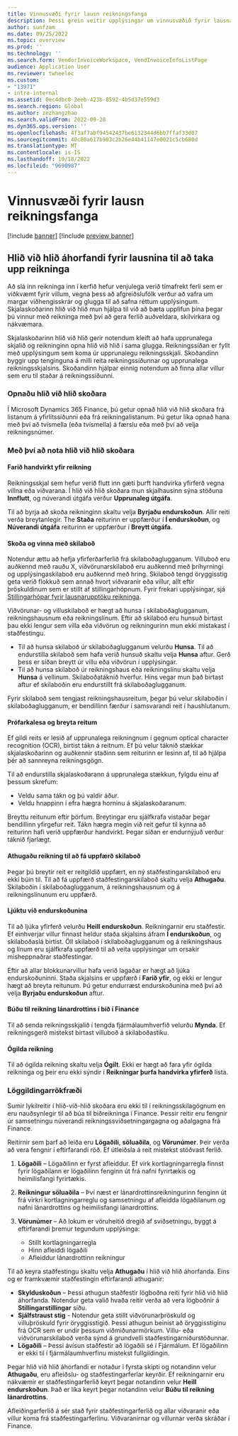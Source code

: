```yaml
---
title: Vinnusvæði fyrir lausn reikningsfanga
description: Þessi grein veitir upplýsingar um vinnusvæðið fyrir lausnarupptöku reikninga.
author: sunfzam
ms.date: 09/25/2022
ms.topic: overview
ms.prod: ''
ms.technology: ''
ms.search.form: VendorInvoiceWorkspace, VendInvoiceInfoListPage
audience: Application User
ms.reviewer: twheeloc
ms.custom:
- "13971"
- intro-internal
ms.assetid: 0ec4dbc0-2eeb-423b-8592-4b5d37e559d3
ms.search.region: Global
ms.author: zezhangzhao
ms.search.validFrom: 2022-09-28
ms.dyn365.ops.version: ''
ms.openlocfilehash: 4f3af7abf94542437be6132344d6bb7ffaf33d07
ms.sourcegitcommit: 40c80a617b903c2b26e44b41147e0021c5cb680d
ms.translationtype: MT
ms.contentlocale: is-IS
ms.lasthandoff: 10/18/2022
ms.locfileid: "9690987"
---
```

# <a name="invoice-capture-solution-workspace"></a>Vinnusvæði fyrir lausn reikningsfanga

[!include [banner](../includes/banner.md)]
[!include [preview banner](../includes/preview-banner.md)]

## <a name="side-by-side-viewer-for-the-invoice-capture-solution"></a>Hlið við hlið áhorfandi fyrir lausnina til að taka upp reikninga

Að slá inn reikninga inn í kerfið hefur venjulega verið tímafrekt ferli sem er viðkvæmt fyrir villum, vegna þess að afgreiðslufólk verður að vafra um margar viðhengisskrár og glugga til að safna réttum upplýsingum. Skjalaskoðarinn hlið við hlið mun hjálpa til við að bæta upplifun þína þegar þú vinnur með reikninga með því að gera ferlið auðveldara, skilvirkara og nákvæmara.

Skjalaskoðarinn hlið við hlið gerir notendum kleift að hafa upprunalega skjalið og reikninginn opna hlið við hlið í sama glugga. Reikningssíðan er fyllt með upplýsingum sem koma úr upprunalegu reikningsskjali. Skoðandinn byggir upp tenginguna á milli reita reikningssíðunnar og upprunalega reikningsskjalsins. Skoðandinn hjálpar einnig notendum að finna allar villur sem eru til staðar á reikningssíðunni.

### <a name="open-the-side-by-side-viewer"></a>Opnaðu hlið við hlið skoðara

Í Microsoft Dynamics 365 Finance, þú getur opnað hlið við hlið skoðara frá listanum á yfirlitssíðunni eða frá reikningalistanum. Þú getur líka opnað hana með því að tvísmella (eða tvísmella) á færslu eða með því að velja reikningsnúmer.

### <a name="using-the-side-by-side-viewer"></a>Með því að nota hlið við hlið skoðara

#### <a name="manually-review-an-invoice"></a>Farið handvirkt yfir reikning

Reikningsskjal sem hefur verið flutt inn gæti þurft handvirka yfirferð vegna villna eða viðvarana. Í hlið við hlið skoðara mun skjalhausinn sýna stöðuna **Innflutt**, og núverandi útgáfa verður **Upprunaleg útgáfa**.

Til að byrja að skoða reikninginn skaltu velja **Byrjaðu endurskoðun**. Allir reiti verða breytanlegir. The **Staða** reiturinn er uppfærður í **Í endurskoðun**, og **Núverandi útgáfa** reiturinn er uppfærður í **Breytt útgáfa**.

#### <a name="view-and-work-with-messages"></a>Skoða og vinna með skilaboð

Notendur ættu að hefja yfirferðarferlið frá skilaboðaglugganum. Villuboð eru auðkennd með rauðu X, viðvörunarskilaboð eru auðkennd með þríhyrningi og upplýsingaskilaboð eru auðkennd með hring. Skilaboð tengd öryggisstig geta verið flokkuð sem annað hvort viðvaranir eða villur, allt eftir þröskuldinum sem er stillt af stillingarhópnum. Fyrir frekari upplýsingar, sjá [Stillingarhópar fyrir lausnarupptöku reikninga](invoice-capture-config-group.md).

Viðvörunar- og villuskilaboð er hægt að hunsa í skilaboðaglugganum, reikningshausnum eða reikningslínum. Eftir að skilaboð eru hunsuð birtast þau ekki lengur sem villa eða viðvörun og reikningurinn mun ekki mistakast í staðfestingu.

- Til að hunsa skilaboð úr skilaboðaglugganum velurðu **Hunsa**. Til að endurstilla skilaboð sem hafa verið hunsuð skaltu velja **Hunsa** aftur. Gerð þess er síðan breytt úr villu eða viðvörun í upplýsingar.
- Til að hunsa skilaboð úr reikningshaus eða reikningslínu skaltu velja **Hunsa** á vellinum. Skilaboðatáknið hverfur. Hins vegar mun það birtast aftur ef skilaboðin eru endurstillt frá skilaboðaglugganum.

Fyrir skilaboð sem tengjast reikningshausreitum, þegar þú velur skilaboðin í skilaboðaglugganum, er bendillinn færður í samsvarandi reit í haushlutanum.

#### <a name="proofread-and-edit-fields"></a>Prófarkalesa og breyta reitum

Ef gildi reits er lesið af upprunalega reikningnum í gegnum optical character recognition (OCR), birtist tákn á reitnum. Ef þú velur táknið stækkar skjalaskoðarinn og auðkennir staðinn sem reiturinn er lesinn af, til að hjálpa þér að sannreyna reikningsgögn.

Til að endurstilla skjalaskoðarann á upprunalega stækkun, fylgdu einu af þessum skrefum:

- Veldu sama tákn og þú valdir áður.
- Veldu hnappinn í efra hægra horninu á skjalaskoðaranum.

Breyttu reitunum eftir þörfum. Breytingar eru sjálfkrafa vistaðar þegar bendillinn yfirgefur reit. Tákn hægra megin við reit gefur til kynna að reiturinn hafi verið uppfærður handvirkt. Þegar síðan er endurnýjuð verður táknið fjarlægt.

#### <a name="check-an-invoice-to-get-up-to-date-messages"></a>Athugaðu reikning til að fá uppfærð skilaboð

Þegar þú breytir reit er reitgildið uppfært, en ný staðfestingarskilaboð eru ekki búin til. Til að fá uppfærð staðfestingarskilaboð skaltu velja **Athugaðu**. Skilaboðin í skilaboðaglugganum, á reikningshausnum og á reikningslínunum eru uppfærð.

#### <a name="complete-the-review"></a>Ljúktu við endurskoðunina

Til að ljúka yfirferð velurðu **Heill endurskoðun**. Reikningarnir eru staðfestir. Ef einhverjar villur finnast heldur staða skjalsins áfram **Í endurskoðun**, og skilaboðaslá birtist. Öll skilaboð í skilaboðaglugganum og á reikningshaus og línum eru sjálfkrafa uppfærð til að veita upplýsingar um orsakir misheppnaðrar staðfestingar.

Eftir að allar blokkunarvillur hafa verið lagaðar er hægt að ljúka endurskoðuninni. Staða skjalsins er uppfærð í **Farið yfir**, og ekki er lengur hægt að breyta reitunum. Þú getur endurræst endurskoðunina með því að velja **Byrjaðu endurskoðun** aftur.

#### <a name="generate-a-pending-vendor-invoice-in-finance"></a>Búðu til reikning lánardrottins í bið í Finance

Til að senda reikningsskjalið í tengda fjármálaumhverfið velurðu **Mynda**. Ef reikningsgerð mistekst birtast villuboð á skilaboðastiku.

#### <a name="void-an-invoice"></a>Ógilda reikning

Til að ógilda reikning skaltu velja **Ógilt**. Ekki er hægt að fara yfir ógilda reikninga og þeir eru ekki sýndir í **Reikningar þurfa handvirka yfirferð** lista.

### <a name="validation-logic"></a>Löggildingarrökfræði

Sumir lykilreitir í hlið-við-hlið skoðara eru ekki til í reikningsskilagögnum en eru nauðsynlegir til að búa til biðreikninga í Finance. Þessir reitir eru fengnir úr samsetningu núverandi reikningssviðsetningargagna og aðalgagna frá Finance.

Reitirnir sem þarf að leiða eru **Lögaðili**, **söluaðila**, og **Vörunúmer**. Þeir verða að vera fengnir í eftirfarandi röð. Ef útleiðsla á reit mistekst stöðvast ferlið.

1. **Lögaðili** – Lögaðilinn er fyrst afleiddur. Ef virk kortlagningarregla finnst fyrir lögaðilann er lögaðilinn fenginn út frá nafni fyrirtækis og heimilisfangi fyrirtækis.
2. **Reikningur söluaðila** – Því næst er lánardrottinsreikningurinn fenginn út frá virkri kortlagningarreglu og samsetningu af afleidda lögaðilanum og nafni lánardrottins og heimilisfangi lánardrottins.
3. **Vörunúmer** – Að lokum er vöruheitið dregið af sviðsetningu, byggt á eftirfarandi þremur tegundum upplýsinga:

    - Stillt kortlagningarregla
    - Hinn afleiddi lögaðili
    - Afleiddur lánardrottinn reikningur

Til að keyra staðfestingu skaltu velja **Athugaðu** í hlið við hlið áhorfanda. Eins og er framkvæmir staðfestingin eftirfarandi athuganir:

- **Skylduskoðun** – Þessi athugun staðfestir lögboðna reiti fyrir hlið við hlið áhorfanda. Notendur geta valið hvaða reitir verða að vera lögboðnir á **Stillingarstillingar** síðu.
- **Sjálfstraust stig** - Notendur geta stillt viðvörunarþröskuld og villuþröskuld fyrir öryggisstigið. Þessi athugun beinist að öryggisstiginu frá OCR sem er undir þessum viðmiðunarmörkum. Villu- eða viðvörunarskilaboð verða sýnd á grundvelli staðfestingarniðurstöðunnar.
- **Lögaðili** – Þessi ávísun staðfestir að lögaðili sé í Fjármálum. Ef lögaðilinn er ekki til í fjármálaumhverfinu mistekst fullgildingin.

Þegar hlið við hlið áhorfandi er notaður í fyrsta skipti og notandinn velur **Athugaðu**, eru afleiðslu- og staðfestingarferlar keyrðir. Ef reikningarnir eru nákvæmir er staðfestingarferlið keyrt þegar notandinn velur **Heill endurskoðun**. Það er líka keyrt þegar notandinn velur **Búðu til reikning lánardrottins**.

Afleiðingarferlið á sér stað fyrir staðfestingarferlið og allar viðvaranir eða villur koma frá staðfestingarferlinu. Viðvaranirnar og villurnar verða skráðar í Finance.
